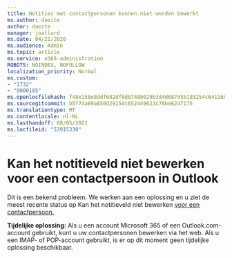 ```yaml
---
title: Notities met contactpersonen kunnen niet worden bewerkt
ms.author: daeite
author: daeite
manager: joallard
ms.date: 04/21/2020
ms.audience: Admin
ms.topic: article
ms.service: o365-administration
ROBOTS: NOINDEX, NOFOLLOW
localization_priority: Normal
ms.custom:
- "1732"
- "9000185"
ms.openlocfilehash: f48e158e8ddf682df8d8748b929b3d4d687d5b183254c64116834210a238020d
ms.sourcegitcommit: b5f7da89a650d2915dc652449623c78be6247175
ms.translationtype: MT
ms.contentlocale: nl-NL
ms.lasthandoff: 08/05/2021
ms.locfileid: "53915330"
---
```

# <a name="cant-edit-the-notes-field-for-a-contact-in-outlook"></a>Kan het notitieveld niet bewerken voor een contactpersoon in Outlook

Dit is een bekend probleem. We werken aan een oplossing en u ziet de meest recente status op Kan het notitieveld niet bewerken [voor een contactpersoon.](https://support.office.com/article/fb8394ce-04ce-48b5-bae4-be46f77f10fe)

**Tijdelijke oplossing:** Als u een account Microsoft 365 of een Outlook.com-account gebruikt, kunt u uw contactpersonen bewerken via het web. Als u een IMAP- of POP-account gebruikt, is er op dit moment geen tijdelijke oplossing beschikbaar.